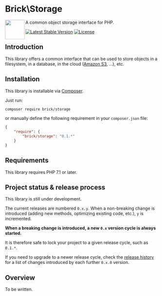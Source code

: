 Brick\Storage
=============

<img src="https://raw.githubusercontent.com/brick/brick/master/logo.png" alt="" align="left" height="64">

A common object storage interface for PHP.

[![Latest Stable Version](https://poser.pugx.org/brick/storage/v/stable)](https://packagist.org/packages/brick/storage)
[![License](https://img.shields.io/badge/license-MIT-blue.svg)](http://opensource.org/licenses/MIT)

Introduction
------------

This library offers a common interface that can be used to store objects in a filesystem, in a database, in the cloud ([Amazon S3](https://aws.amazon.com/s3/), ...), etc.

Installation
------------

This library is installable via [Composer](https://getcomposer.org/).

Just run:

```bash
composer require brick/storage
```

or manually define the following requirement in your `composer.json` file:

```json
{
    "require": {
        "brick/storage": "0.1.*"
    }
}
```

Requirements
------------

This library requires PHP 7.1 or later.


Project status & release process
--------------------------------

This library is still under development.

The current releases are numbered `0.x.y`. When a non-breaking change is introduced (adding new methods, optimizing existing code, etc.), `y` is incremented.

**When a breaking change is introduced, a new `0.x` version cycle is always started.**

It is therefore safe to lock your project to a given release cycle, such as `0.1.*`.

If you need to upgrade to a newer release cycle, check the [release history](https://github.com/brick/storage/releases)
for a list of changes introduced by each further `0.x.0` version.

Overview
--------

To be written.
